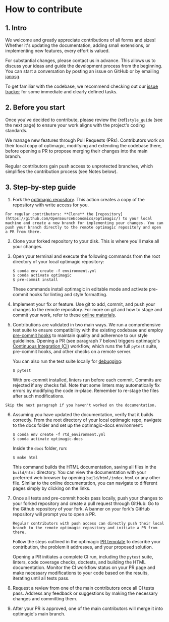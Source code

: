 # How to contribute

## 1. Intro

We welcome and greatly appreciate contributions of all forms and sizes! Whether it's
updating the documentation, adding small extensions, or implementing new features, every
effort is valued.

For substantial changes, please contact us in advance. This allows us to discuss your
ideas and guide the development process from the beginning. You can start a conversation
by posting an issue on GitHub or by emailing [janosg](https://github.com/janosg).

To get familiar with the codebase, we recommend checking out our
[issue tracker](https://github.com/OpenSourceEconomics/optimagic/issues) for some
immediate and clearly defined tasks.

## 2. Before you start

Once you've decided to contribute, please review the {ref}`style_guide` (see the next
page) to ensure your work aligns with the project's coding standards.

We manage new features through Pull Requests (PRs). Contributors work on their local
copy of optimagic, modifying and extending the codebase there, before opening a PR to
propose merging their changes into the main branch.

Regular contributors gain push access to unprotected branches, which simplifies the
contribution process (see Notes below).

## 3. Step-by-step guide

1. Fork the [optimagic repository](https://github.com/OpenSourceEconomics/optimagic/).
   This action creates a copy of the repository with write access for you.

```{note}
For regular contributors: **Clone** the [repository](https://github.com/OpenSourceEconomics/optimagic/) to your local machine and create a new branch for implementing your changes. You can push your branch directly to the remote optimagic repository and open a PR from there.
```

2. Clone your forked repository to your disk. This is where you'll make all your
   changes.

1. Open your terminal and execute the following commands from the root directory of your
   local optimagic repository:

   ```console
   $ conda env create -f environment.yml
   $ conda activate optimagic
   $ pre-commit install
   ```

   These commands install optimagic in editable mode and activate pre-commit hooks for
   linting and style formatting.

1. Implement your fix or feature. Use git to add, commit, and push your changes to the
   remote repository. For more on git and how to stage and commit your work, refer to
   these
   [online materials](https://effective-programming-practices.vercel.app/git/staging/objectives_materials.html).

1. Contributions are validated in two main ways. We run a comprehensive test suite to
   ensure compatibility with the existing codebase and employ
   [pre-commit hooks](https://effective-programming-practices.vercel.app/git/pre_commits/objectives_materials.html)
   to maintain quality and adherence to our style guidelines. Opening a PR (see
   paragraph 7 below) triggers optimagic's
   [Continuous Integration (CI)](https://docs.github.com/en/actions/automating-builds-and-tests/about-continuous-integration)
   workflow, which runs the full `pytest` suite, pre-commit hooks, and other checks on a
   remote server.

   You can also run the test suite locally for
   [debugging](https://effective-programming-practices.vercel.app/debugging/pdbp/objectives_materials.html):

   ```console
   $ pytest
   ```

   With pre-commit installed, linters run before each commit. Commits are rejected if
   any checks fail. Note that some linters may automatically fix errors by modifying the
   code in-place. Remember to re-stage the files after such modifications.

```{tip}
Skip the next paragraph if you haven't worked on the documentation.
```

6. Assuming you have updated the documentation, verify that it builds correctly. From
   the root directory of your local optimagic repo, navigate to the docs folder and set
   up the optimagic-docs environment:

   ```console
   $ conda env create -f rtd_environment.yml
   $ conda activate optimagic-docs
   ```

   Inside the `docs` folder, run:

   ```console
   $ make html
   ```

   This command builds the HTML documentation, saving all files in the `build/html`
   directory. You can view the documentation with your preferred web browser by opening
   `build/html/index.html` or any other file. Similar to the online documentation, you
   can navigate to different pages simply by clicking on the links.

1. Once all tests and pre-commit hooks pass locally, push your changes to your forked
   repository and create a pull request through GitHub: Go to the Github repository of
   your fork. A banner on your fork's GitHub repository will prompt you to open a PR.

   ```{note}
   Regular contributors with push access can directly push their local branch to the remote optimagic repository and initiate a PR from there.
   ```

   Follow the steps outlined in the optimagic
   [PR template](https://github.com/OpenSourceEconomics/optimagic/blob/main/.github/PULL_REQUEST_TEMPLATE/pull_request_template.md)
   to describe your contribution, the problem it addresses, and your proposed solution.

   Opening a PR initiates a complete CI run, including the `pytest` suite, linters, code
   coverage checks, doctests, and building the HTML documentation. Monitor the CI
   workflow status on your PR page and make necessary modifications to your code based
   on the results, iterating until all tests pass.

1. Request a review from one of the main contributors once all CI tests pass. Address
   any feedback or suggestions by making the necessary changes and committing them.

1. After your PR is approved, one of the main contributors will merge it into
   optimagic's main branch.
